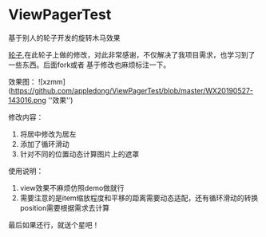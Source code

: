 # ViewPagerTest
基于别人的轮子开发的旋转木马效果

[轮子](https://github.com/SharksLee/carouselviewpager),在此轮子上做的修改，对此非常感谢，不仅解决了我项目需求，也学习到了一些东西。后面fork或者
基于修改也麻烦标注一下。

效果图：
![xzmm](https://github.com/appledong/ViewPagerTest/blob/master/WX20190527-143016.png ''效果'')

修改内容：
1. 将居中修改为居左
2. 添加了循环滑动
3. 针对不同的位置动态计算图片上的遮罩

使用说明：
1. view效果不麻烦仿照demo做就行
2. 需要注意的是item缩放程度和平移的距离需要动态适配，还有循环滑动的转换position需要根据需求去计算

最后如果还行，就送个星吧！
